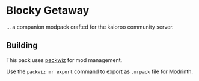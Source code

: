 # Blocky Getaway
... a companion modpack crafted for the kaioroo community server.

## Building
This pack uses [packwiz](https://github.com/packwiz/packwiz) for mod management.

Use the `packwiz mr export` command to export as `.mrpack` file for Modrinth.
